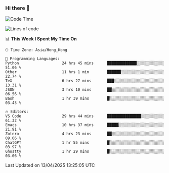 ### Hi there 👋

<!--
**nicehiro/nicehiro** is a ✨ _special_ ✨ repository because its `README.md` (this file) appears on your GitHub profile.

Here are some ideas to get you started:

- 🔭 I’m currently working on ...
- 🌱 I’m currently learning ...
- 👯 I’m looking to collaborate on ...
- 🤔 I’m looking for help with ...
- 💬 Ask me about ...
- 📫 How to reach me: ...
- 😄 Pronouns: ...
- ⚡ Fun fact: ...
-->

<!--START_SECTION:waka-->
![Code Time](http://img.shields.io/badge/Code%20Time-512%20hrs%2055%20mins-blue)

![Lines of code](https://img.shields.io/badge/From%20Hello%20World%20I%27ve%20Written-1.6%20million%20lines%20of%20code-blue)

📊 **This Week I Spent My Time On** 

```text
🕑︎ Time Zone: Asia/Hong_Kong

💬 Programming Languages: 
Python                   24 hrs 45 mins      █████████████░░░░░░░░░░░░   51.06 % 
Other                    11 hrs 1 min        ██████░░░░░░░░░░░░░░░░░░░   22.74 % 
TeX                      6 hrs 27 mins       ███░░░░░░░░░░░░░░░░░░░░░░   13.31 % 
JSON                     3 hrs 10 mins       ██░░░░░░░░░░░░░░░░░░░░░░░   06.56 % 
Bash                     1 hr 39 mins        █░░░░░░░░░░░░░░░░░░░░░░░░   03.43 % 

🔥 Editors: 
VS Code                  29 hrs 44 mins      ███████████████░░░░░░░░░░   61.32 % 
Emacs                    10 hrs 37 mins      █████░░░░░░░░░░░░░░░░░░░░   21.91 % 
Zotero                   4 hrs 23 mins       ██░░░░░░░░░░░░░░░░░░░░░░░   09.06 % 
ChatGPT                  1 hr 55 mins        █░░░░░░░░░░░░░░░░░░░░░░░░   03.97 % 
Ghostty                  1 hr 29 mins        █░░░░░░░░░░░░░░░░░░░░░░░░   03.06 % 
```


 Last Updated on 13/04/2025 13:25:05 UTC
<!--END_SECTION:waka-->
